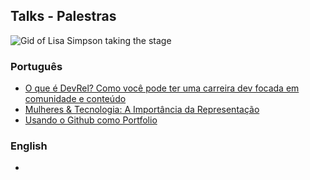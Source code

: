 ## Talks - Palestras
![Gid of Lisa Simpson taking the stage](https://media.giphy.com/media/l2JefGqfAL1MuSEPm/giphy.gif)
### Português
- [O que é DevRel? Como você pode ter uma carreira dev focada em comunidade e conteúdo](https://github.com/pachicodes/talks/blob/main/palestras/devrel.md)
- [Mulheres & Tecnologia: A Importância da Representação](https://github.com/pachicodes/talks/blob/main/palestras/mulheres-tech.md)
- [Usando o Github como Portfolio](https://github.com/pachicodes/talks/blob/main/palestras/github-portfolio.md)

### English
- 




